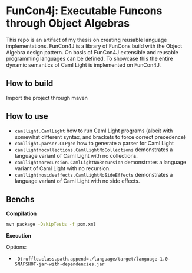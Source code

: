 # FunCon4j: Executable Funcons through Object Algebras

This repo is an artifact of my thesis on creating reusable language implementations. FunCon4J is a library of FunCons build with the Object Algebra design pattern. On basis of FunCon4J extensible and reusable programming languages can be defined. To showcase this the entire dynamic semantics of Caml Light is implemented on FunCon4J. 

## How to build

Import the project through maven

## How to use

* `camllight.CamlLight` how to run Caml Light programs (albeit with somewhat different syntax, and brackets to force correct precedence)
* `camllight.parser.CLPgen` how to generate a parser for Caml Light
* `camllightnocollections.CamlLightNoCollections` demonstrates a language variant of Caml Light with no collections.
* `camllightnorecursion.CamlLightNoRecursion` demonstrates a language variant of Caml Light with no recursion.
* `camllightnosideeffects.CamlLightNoSideEffects` demonstrates a language variant of Caml Light with no side effects.

## Benchs

**Compilation**

```bash
mvn package -DskipTests -f pom.xml
```

**Execution**

Options: 
- `-Dtruffle.class.path.append=./language/target/language-1.0-SNAPSHOT-jar-with-dependencies.jar`